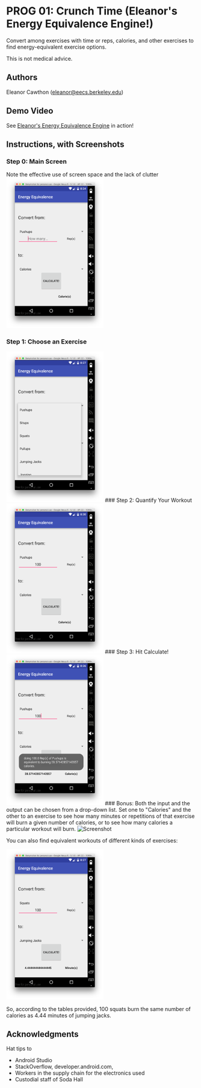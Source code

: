 # PROG 01: Crunch Time (Eleanor's Energy Equivalence Engine!)

Convert among exercises with time or reps, calories, and other exercises to
find energy-equivalent exercise options.

This is not medical advice.

## Authors

Eleanor Cawthon (eleanor@eecs.berkeley.edu)

## Demo Video

See [Eleanor's Energy Equivalence Engine](https://youtu.be/ladV2umAVkA) in
action!

## Instructions, with Screenshots

### Step 0: Main Screen
Note the effective use of screen space and the lack of clutter
<img src="screenshots/main.png" height="400" alt="Screenshot"/>
### Step 1: Choose an Exercise
<img src="screenshots/menu_up.png" height="400" alt="Screenshot"/>
### Step 2: Quantify Your Workout
<img src="screenshots/step2.png" height="400" alt="Screenshot"/>
### Step 3: Hit Calculate!
<img src="screenshots/step3.png" height="400" alt="Screenshot"/>
### Bonus:
Both the input and the output can be chosen from a drop-down list. Set one to
"Calories" and  the other to an exercise to see how many minutes or repetitions
of that exercise will burn a given number of calories, or to
  see how many calories a particular workout will burn.

<img src="screenshots/calories2exercises.png" height="400" alt="Screenshot"/>

You can also find equivalent workouts of different kinds of exercises:

<img src="screenshots/twoexercises.png" height="400" alt="Screenshot"/>

So, according to the tables provided, 100 squats burn the same number of
calories as 4.44 minutes of jumping jacks.

## Acknowledgments

Hat tips to
* Android Studio
* StackOverflow, developer.android.com,
* Workers in the supply chain for the electronics used
* Custodial staff of Soda Hall
